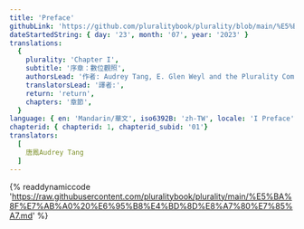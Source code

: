 ```yaml
---
title: 'Preface'
githubLink: 'https://github.com/pluralitybook/plurality/blob/main/%E5%BA%8F%E7%AB%A0%20%E6%95%B8%E4%BD%8D%E8%A7%80%E7%85%A7.md'
dateStartedString: { day: '23', month: '07', year: '2023' }
translations:
  {
    plurality: 'Chapter I',
    subtitle: '序章：數位觀照',
    authorsLead: '作者: Audrey Tang, E. Glen Weyl and the Plurality Community',
    translatorsLead: '譯者:',
    return: 'return',
    chapters: '章節',
  }
language: { en: 'Mandarin/華文', iso6392B: 'zh-TW', locale: 'I Preface' }
chapterid: { chapterid: 1, chapterid_subid: '01'}
translators:
  [
    唐鳳Audrey Tang
  ]
---
```

{% readdynamiccode 'https://raw.githubusercontent.com/pluralitybook/plurality/main/%E5%BA%8F%E7%AB%A0%20%E6%95%B8%E4%BD%8D%E8%A7%80%E7%85%A7.md' %}